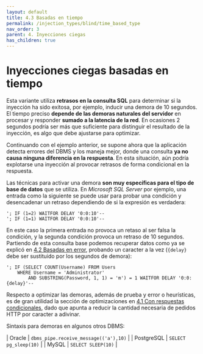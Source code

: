 ```yaml
---
layout: default
title: 4.3 Basadas en tiempo
permalink: /injection_types/blind/time_based_type
nav_order: 3
parent: 4. Inyecciones ciegas
has_children: true
---
```


# Inyecciones ciegas basadas en tiempo

Esta variante utiliza **retrasos en la consulta SQL** para determinar si la inyección ha sido exitosa, por ejemplo, inducir una demora de 10 segundos. El tiempo preciso **depende de las demoras naturales del servidor** en procesar y responder **sumado a la latencia de la red**. En ocasiones 2 segundos podría ser más que suficiente para distinguir el resultado de la inyección, es algo que debe ajustarse para optimizar.

Continuando con el ejemplo anterior, se supone ahora que la aplicación detecta errores del DBMS y los maneja mejor, donde una consulta **ya no causa ninguna diferencia en la respuesta**. En esta situación, aún podría explotarse una inyección al provocar retrasos de forma condicional en la respuesta. 

Las técnicas para activar una demora **son muy específicas para el tipo de base de datos** que se utiliza. En *Microsoft SQL Server* por ejemplo, una entrada como la siguiente se puede usar para probar una condición y desencadenar un retraso dependiendo de si la expresión es verdadera:

```
'; IF (1=2) WAITFOR DELAY '0:0:10'-- 
'; IF (1=1) WAITFOR DELAY '0:0:10'-- 
```

En este caso la primera entrada no provoca un retaso al ser falsa la condición, y la segunda condición provoca un retraso de 10 segundos. Partiendo de esta consulta base podemos recuperar datos como ya se explicó en [4.2 Basadas en error](/test-page/injection_types/blind/error_based_type), probando un caracter a la vez (`{delay}` debe ser sustituido por los segundos de demora):

```
'; IF (SELECT COUNT(Username) FROM Users 
    WHERE Username = 'Administrator' 
        AND SUBSTRING(Password, 1, 1) = 'm') = 1 WAITFOR DELAY '0:0:{delay}'--
```

Respecto a optimizar las demoras, además de prueba y error o heurísticas, es de gran utilidad la sección de optimizaciones en [4.1 Con respuestas condicionales](/test-page/injection_types/blind/conditional_type/#optimizaciones), dado que apunta a reducir la cantidad necesaria de pedidos HTTP por caracter a adivinar.

Sintaxis para demoras en algunos otros DBMS:

| Oracle | `dbms_pipe.receive_message(('a'),10)` |
| PostgreSQL | `SELECT pg_sleep(10)` |
| MySQL | `SELECT SLEEP(10)` |